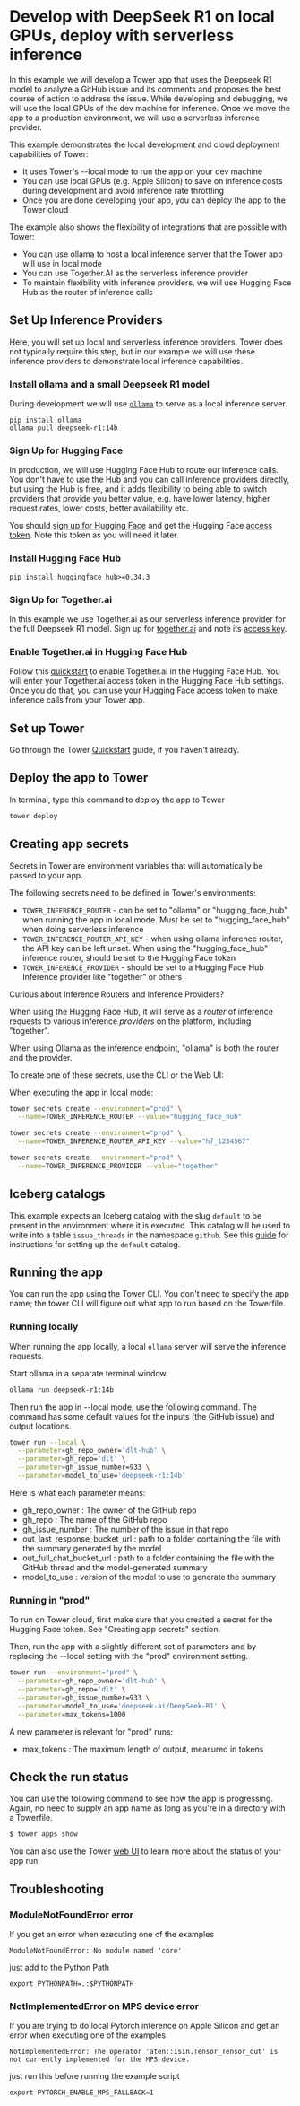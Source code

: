 # Develop with DeepSeek R1 on local GPUs, deploy with serverless inference

In this example we will develop a Tower app that uses the Deepseek R1 model to analyze a GitHub issue and its comments and proposes the best course of action to address the issue. While developing and debugging, we will use the local GPUs of the dev machine for inference. Once we move the app to a production environment, we will use a serverless inference provider. 
 
This example demonstrates the local development and cloud deployment capabilities of Tower:
- It uses Tower's --local mode to run the app on your dev machine  
- You can use local GPUs (e.g. Apple Silicon) to save on inference costs during development and avoid inference rate throttling
- Once you are done developing your app, you can deploy the app to the Tower cloud

The example also shows the flexibility of integrations that are possible with Tower:
- You can use ollama to host a local inference server that the Tower app will use in local mode
- You can use Together.AI as the serverless inference provider
- To maintain flexibility with inference providers, we will use Hugging Face Hub as the router of inference calls


## Set Up Inference Providers
Here, you will set up local and serverless inference providers. Tower does not typically require this step, but in our example we will use these inference providers to demonstrate local inference capabilities. 

### Install ollama and a small Deepseek R1 model

During development we will use [`ollama`](https://ollama.com/) to serve as a local inference server.

```
pip install ollama
ollama pull deepseek-r1:14b
```

### Sign Up for Hugging Face  

In production, we will use Hugging Face Hub to route our inference calls. You don't have to use the Hub and you can call inference providers directly, but using the Hub is free, and it adds flexibility to being able to switch providers that provide you better value, e.g. have lower latency, higher request rates, lower costs, better availability etc.

You should [sign up for Hugging Face](https://huggingface.co/join) and get the Hugging Face [access token](https://huggingface.co/docs/hub/en/security-tokens). Note this token as you will need it later. 

### Install Hugging Face Hub

```
pip install huggingface_hub>=0.34.3
```

### Sign Up for Together.ai

In this example we use Together.ai as our serverless inference provider for the full Deepseek R1 model. Sign up for [together.ai](https://www.together.ai/) and note its [access key](https://docs.together.ai/reference/authentication-1). 

### Enable Together.ai in Hugging Face Hub

Follow this [quickstart](https://docs.together.ai/docs/quickstart-using-hugging-face-inference) to enable Together.ai in the Hugging Face Hub. You will enter your Together.ai access token in the Hugging Face Hub settings. Once you do that, you can use your Hugging Face access token to make inference calls from your Tower app. 

## Set up Tower

Go through the Tower [Quickstart](https://docs.tower.dev/docs/getting-started/quick-start) guide, if you haven't already.


## Deploy the app to Tower

In terminal, type this command to deploy the app to Tower

```bash
tower deploy
```


## Creating app secrets

Secrets in Tower are environment variables that will automatically be passed to your app.

The following secrets need to be defined in Tower's environments:

* `TOWER_INFERENCE_ROUTER` - can be set to "ollama" or "hugging_face_hub" when running the app in local mode. Must be set to "hugging_face_hub" when doing serverless inference
* `TOWER_INFERENCE_ROUTER_API_KEY` - when using ollama inference router, the API key can be left unset. When using the "hugging_face_hub" inference router, should be set to the Hugging Face token 
* `TOWER_INFERENCE_PROVIDER` - should be set to a Hugging Face Hub Inference provider like "together" or others

Curious about Inference Routers and Inference Providers? 

When using the Hugging Face Hub, it will serve as a *router* of inference requests to various inference *providers* on the platform, including "together". 

When using Ollama as the inference endpoint, "ollama" is both the router and the provider. 

To create one of these secrets, use the CLI or the Web UI:

When executing the app in local mode:

```bash
tower secrets create --environment="prod" \
  --name=TOWER_INFERENCE_ROUTER --value="hugging_face_hub"

tower secrets create --environment="prod" \
  --name=TOWER_INFERENCE_ROUTER_API_KEY --value="hf_1234567"

tower secrets create --environment="prod" \
  --name=TOWER_INFERENCE_PROVIDER --value="together"
```

## Iceberg catalogs

This example expects an Iceberg catalog with the slug `default` to be present in the environment where it is executed. 
This catalog will be used to write into a table `issue_threads` in the namespace `github`. See this [guide](https://docs.tower.dev/docs/concepts/environments#catalogs) for instructions for setting up the `default` catalog.


## Running the app

You can run the app using the Tower CLI. You don't need to specify the app name; the tower CLI will figure out what app to run based on the Towerfile.

### Running locally

When running the app locally, a local `ollama` server will serve the inference requests.

Start ollama in a separate terminal window.

```bash
ollama run deepseek-r1:14b
```

Then run the app in --local mode, use the following command. The command has some default values for the inputs (the GitHub issue) and output locations. 

```bash
tower run --local \
  --parameter=gh_repo_owner='dlt-hub' \
  --parameter=gh_repo='dlt' \
  --parameter=gh_issue_number=933 \
  --parameter=model_to_use='deepseek-r1:14b'
```

Here is what each parameter means:

- gh_repo_owner : The owner of the GitHub repo
- gh_repo : The name of the GitHub repo
- gh_issue_number : The number of the issue in that repo
- out_last_response_bucket_url : path to a folder containing the file with the summary generated by the model
- out_full_chat_bucket_url : path to a folder containing the file with the GitHub thread and the model-generated summary
- model_to_use : version of the model to use to generate the summary


### Running in "prod"

To run on Tower cloud, first make sure that you created a secret for the Hugging Face token. See "Creating app secrets" section.

Then, run the app with a slightly different set of parameters and by replacing the --local setting with the "prod" environment setting.

```bash
tower run --environment="prod" \
  --parameter=gh_repo_owner='dlt-hub' \
  --parameter=gh_repo='dlt' \
  --parameter=gh_issue_number=933 \
  --parameter=model_to_use='deepseek-ai/DeepSeek-R1' \
  --parameter=max_tokens=1000
```

A new parameter is relevant for "prod" runs: 
- max_tokens : The maximum length of output, measured in tokens


## Check the run status

You can use the following command to see how the app is progressing. Again, no
need to supply an app name as long as you're in a directory with a Towerfile.

```bash
$ tower apps show
```

You can also use the Tower [web UI](https://app.tower.dev) to learn more about the status of your app run.


## Troubleshooting

### ModuleNotFoundError error

If you get an error when executing one of the examples
```
ModuleNotFoundError: No module named 'core'
```
just add to the Python Path
```
export PYTHONPATH=.:$PYTHONPATH
```

### NotImplementedError on MPS device error

If you are trying to do local Pytorch inference on Apple Silicon and get an error when executing one of the examples
```
NotImplementedError: The operator 'aten::isin.Tensor_Tensor_out' is not currently implemented for the MPS device.
```
just run this before running the example script
```
export PYTORCH_ENABLE_MPS_FALLBACK=1
```

